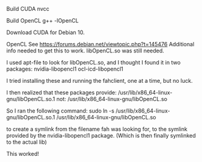 Build CUDA
nvcc <file>

Build OpenCL
g++ <file> -lOpenCL




Download CUDA for Debian 10.

OpenCL
See https://forums.debian.net/viewtopic.php?t=145476
Additional info needed to get this to work. libOpenCL.so was still needed.

I used apt-file to look for libOpenCL.so, and I thought I found it in two packages:
nvidia-libopencl1
ocl-icd-libopencl1

I tried installing these and running the fahclient, one at a time, but no luck.

I then realized that these packages provide:
/usr/lib/x86_64-linux-gnu/libOpenCL.so.1
not:
/usr/lib/x86_64-linux-gnu/libOpenCL.so

So I ran the following command:
sudo ln -s /usr/lib/x86_64-linux-gnu/libOpenCL.so.1 /usr/lib/x86_64-linux-gnu/libOpenCL.so

to create a symlink from the filename fah was looking for, to the symlink provided by the nvidia-libopencl1 package. (Which is then finally symlinked to the actual lib)

This worked!
